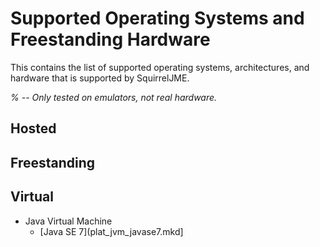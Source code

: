 # Supported Operating Systems and Freestanding Hardware

This contains the list of supported operating systems, architectures, and
hardware that is supported by SquirrelJME.

_% -- Only tested on emulators, not real hardware._

## Hosted

## Freestanding

## Virtual

 * Java Virtual Machine
   * [Java SE 7](plat_jvm_javase7.mkd]
